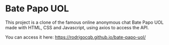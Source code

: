 # Bate Papo UOL

This project is a clone of the famous online anonymous chat Bate Papo UOL made with HTML, CSS and Javascript, using axios to access the API.

You can access it here: https://rodrigocqb.github.io/bate-papo-uol/
